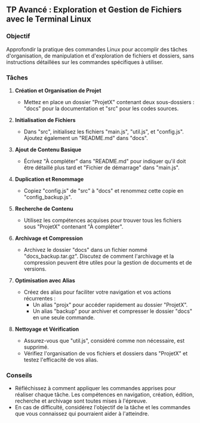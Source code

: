 ## TP Avancé : Exploration et Gestion de Fichiers avec le Terminal Linux

### Objectif
Approfondir la pratique des commandes Linux pour accomplir des tâches d'organisation, de manipulation et d'exploration de fichiers et dossiers, sans instructions détaillées sur les commandes spécifiques à utiliser.

### Tâches

1. **Création et Organisation de Projet**
   - Mettez en place un dossier "ProjetX" contenant deux sous-dossiers : "docs" pour la documentation et "src" pour les codes sources.

2. **Initialisation de Fichiers**
   - Dans "src", initialisez les fichiers "main.js", "util.js", et "config.js". Ajoutez également un "README.md" dans "docs".

3. **Ajout de Contenu Basique**
   - Écrivez "À compléter" dans "README.md" pour indiquer qu'il doit être détaillé plus tard et "Fichier de démarrage" dans "main.js".

4. **Duplication et Renommage**
   - Copiez "config.js" de "src" à "docs" et renommez cette copie en "config_backup.js".

5. **Recherche de Contenu**
   - Utilisez les compétences acquises pour trouver tous les fichiers sous "ProjetX" contenant "À compléter".

6. **Archivage et Compression**
   - Archivez le dossier "docs" dans un fichier nommé "docs_backup.tar.gz". Discutez de comment l'archivage et la compression peuvent être utiles pour la gestion de documents et de versions.

7. **Optimisation avec Alias**
   - Créez des alias pour faciliter votre navigation et vos actions récurrentes :
     - Un alias "projx" pour accéder rapidement au dossier "ProjetX".
     - Un alias "backup" pour archiver et compresser le dossier "docs" en une seule commande.

8. **Nettoyage et Vérification**
    - Assurez-vous que "util.js", considéré comme non nécessaire, est supprimé.
    - Vérifiez l'organisation de vos fichiers et dossiers dans "ProjetX" et testez l'efficacité de vos alias.

### Conseils
- Réfléchissez à comment appliquer les commandes apprises pour réaliser chaque tâche. Les compétences en navigation, création, édition, recherche et archivage sont toutes mises à l'épreuve.
- En cas de difficulté, considérez l'objectif de la tâche et les commandes que vous connaissez qui pourraient aider à l'atteindre.

